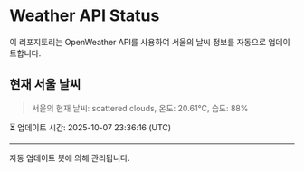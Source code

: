 
# Weather API Status

이 리포지토리는 OpenWeather API를 사용하여 서울의 날씨 정보를 자동으로 업데이트합니다.

## 현재 서울 날씨
> 서울의 현재 날씨: scattered clouds, 온도: 20.61°C, 습도: 88%

⏳ 업데이트 시간: 2025-10-07 23:36:16 (UTC)

---
자동 업데이트 봇에 의해 관리됩니다.
